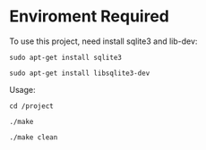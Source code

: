 # Enviroment Required

To use this project, need install sqlite3 and lib-dev:

```
sudo apt-get install sqlite3

sudo apt-get install libsqlite3-dev
```

Usage:

```
cd /project

./make

./make clean
```